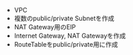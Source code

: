 - VPC
- 複数のpublic/private Subnetを作成
- NAT Gateway用のEIP
- Internet Gateway, NAT Gatewayを作成
- RouteTableをpublic/private用に作成
